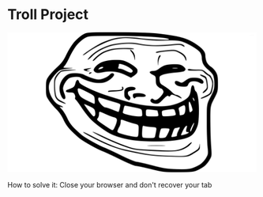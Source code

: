 # Troll Project

![](TrollFace.jpg)

How to solve it: Close your browser and don't recover your tab

